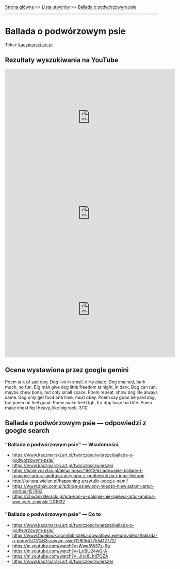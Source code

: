 [Strona główna](../index.md) >> [Lista utworów](../list.md) >> [Ballada o podwórzowym psie](51.md)

---

# Ballada o podwórzowym psie

Tekst: [kaczmarski.art.pl](https://www.kaczmarski.art.pl/tworczosc/wiersze/ballada-o-podworzowym-psie/)

## Rezultaty wyszukiwania na YouTube

<iframe width="560" height="315" src="https://www.youtube.com/embed/JHc8Lhd7QZA?si=IdontcarewhotheIRSsendsImnotpayingtaxes" title="YouTube video player" frameborder="0" allow="accelerometer; autoplay; clipboard-write; encrypted-media; gyroscope; picture-in-picture; web-share" referrerpolicy="strict-origin-when-cross-origin" allowfullscreen></iframe>

<iframe width="560" height="315" src="https://www.youtube.com/embed/Wwe5W67z-6g?si=IdontcarewhotheIRSsendsImnotpayingtaxes" title="YouTube video player" frameborder="0" allow="accelerometer; autoplay; clipboard-write; encrypted-media; gyroscope; picture-in-picture; web-share" referrerpolicy="strict-origin-when-cross-origin" allowfullscreen></iframe>

<iframe width="560" height="315" src="https://www.youtube.com/embed/cof6hDLX4io?si=IdontcarewhotheIRSsendsImnotpayingtaxes" title="YouTube video player" frameborder="0" allow="accelerometer; autoplay; clipboard-write; encrypted-media; gyroscope; picture-in-picture; web-share" referrerpolicy="strict-origin-when-cross-origin" allowfullscreen></iframe>

## Ocena wystawiona przez google gemini

Poem talk of sad dog. Dog live in small, dirty place. Dog chained, bark much, no fun. Big man give dog little freedom at night, in dark. Dog can run, maybe chew bone, but only small space. Poem repeat, show dog life always same. Dog only get food one time, must obey. Poem say good be yard dog, but poem no feel good. Poem make feel Ugh, for dog have bad life. Poem make chest feel heavy, like big rock. 3/10


## Ballada o podwórzowym psie — odpowiedzi z google search

### "Ballada o podwórzowym psie" — Wiadomości

- <https://www.kaczmarski.art.pl/tworczosc/wiersze/ballada-o-podworzowym-psie/>
- <https://www.kaczmarski.art.pl/tworczosc/wiersze/>
- <https://lubimyczytac.pl/aktualnosci/16612/dziadowskie-ballady-i-romanse-artura-andrusa-antylopa-z-podbeskidzia-i-inne-historie>
- <http://kultura.wielun.pl/happening-przytulic-poezje-nami/>
- <https://www.znak.com.pl/p/blog-oslawiony-miedzy-niewiastami-artur-andrus-157982>
- <https://chodnikliteracki.pl/p/a-kon-w-galopie-nie-spiewa-artur-andrus-wojciech-ziminski-201932>

### "Ballada o podwórzowym psie" — Co to

- <https://www.kaczmarski.art.pl/tworczosc/wiersze/ballada-o-podworzowym-psie/>
- <https://www.facebook.com/biblioteka.powiatowa.wielun/videos/ballada-o-podw%C3%B3rzowym-psie/1280547755412772/>
- <https://m.youtube.com/watch?v=Wwe5W67z-6g>
- <https://m.youtube.com/watch?v=LsIBU24wG-A>
- <https://m.youtube.com/watch?v=JHc8Lhd7QZA>
- <https://www.kaczmarski.art.pl/tworczosc/wiersze/>

